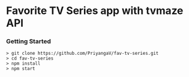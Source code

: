 # Favorite TV Series app with tvmaze API

### Getting Started

```
> git clone https://github.com/PriyangaV/fav-tv-series.git
> cd fav-tv-series
> npm install
> npm start
```

